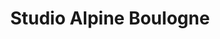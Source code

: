 ---
title: "Studio Alpine Boulogne"
url: /boulogne-billancourt/studio-alpine-boulogne/
shop: voiture
---